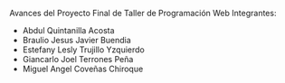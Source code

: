 Avances del Proyecto Final de Taller de Programación Web
Integrantes:
- Abdul Quintanilla Acosta
- Braulio Jesus Javier Buendia
- Estefany Lesly Trujillo Yzquierdo
- Giancarlo Joel Terrones Peña
- Miguel Angel Coveñas Chiroque
